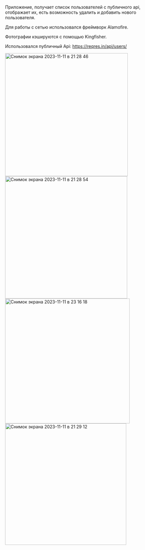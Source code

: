 Приложение, получает список пользователей с публичного api, отображает их, есть возможность удалить и добавить нового пользователя.    

Для работы с сетью использовался фреймворк Alamofire.    

Фотографии кэшируются с помощью Kingfisher.    

Использовался публичный Api: https://reqres.in/api/users/     


<img width="399" alt="Снимок экрана 2023-11-11 в 21 28 46" src="https://github.com/AnastasijaShahova/RestApiTestApp/assets/70802206/543f411b-d758-456b-a0c1-11adb1be8ba4">
<img width="397" alt="Снимок экрана 2023-11-11 в 21 28 54" src="https://github.com/AnastasijaShahova/RestApiTestApp/assets/70802206/19abcc0c-8df3-41a8-9e01-799dd29b8965">
<img width="405" alt="Снимок экрана 2023-11-11 в 23 16 18" src="https://github.com/AnastasijaShahova/RestApiTestApp/assets/70802206/46145334-6220-4673-be8a-b824940977d7">
<img width="394" alt="Снимок экрана 2023-11-11 в 21 29 12" src="https://github.com/AnastasijaShahova/RestApiTestApp/assets/70802206/46a08471-7fb2-466b-ad6a-9995756411a9">
